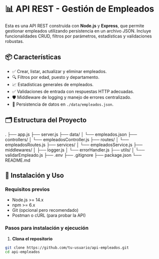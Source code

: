 # 📊 API REST - Gestión de Empleados

Esta es una API REST construida con **Node.js** y **Express**, que permite gestionar empleados utilizando persistencia en un archivo JSON. Incluye funcionalidades CRUD, filtros por parámetros, estadísticas y validaciones robustas.

## 📦 Características

- ✅ Crear, listar, actualizar y eliminar empleados.
- 🔍 Filtros por edad, puesto y departamento.
- 📈 Estadísticas generales de empleados.
- ✅ Validaciones de entrada con respuestas HTTP adecuadas.
- 🛡️ Middleware de logging y manejo de errores centralizado.
- 💾 Persistencia de datos en `./data/empleados.json`.

## 🗂 Estructura del Proyecto

.
├── app.js
├── server.js
├── data/
│ └── empleados.json
├── controllers/
│ └── empleadosController.js
├── routes/
│ └── empleadosRoutes.js
├── services/
│ └── empleadosService.js
├── middlewares/
│ ├── logger.js
│ └── errorHandler.js
├── utils/
│ └── validarEmpleado.js
├── .env
├── .gitignore
├── package.json
└── README.md

## 🚀 Instalación y Uso

### Requisitos previos

- Node.js >= 14.x
- npm >= 6.x
- Git (opcional pero recomendado)
- Postman o cURL (para probar la API)

### Pasos para instalación y ejecución

1. **Clona el repositorio**

```bash
git clone https://github.com/tu-usuario/api-empleados.git
cd api-empleados